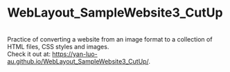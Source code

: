 # WebLayout_SampleWebsite3_CutUp
<br>Practice of converting a website from an image format to a collection of HTML files, CSS styles and images. <br>
Check it out at: https://yan-luo-au.github.io/WebLayout_SampleWebsite3_CutUp/.
